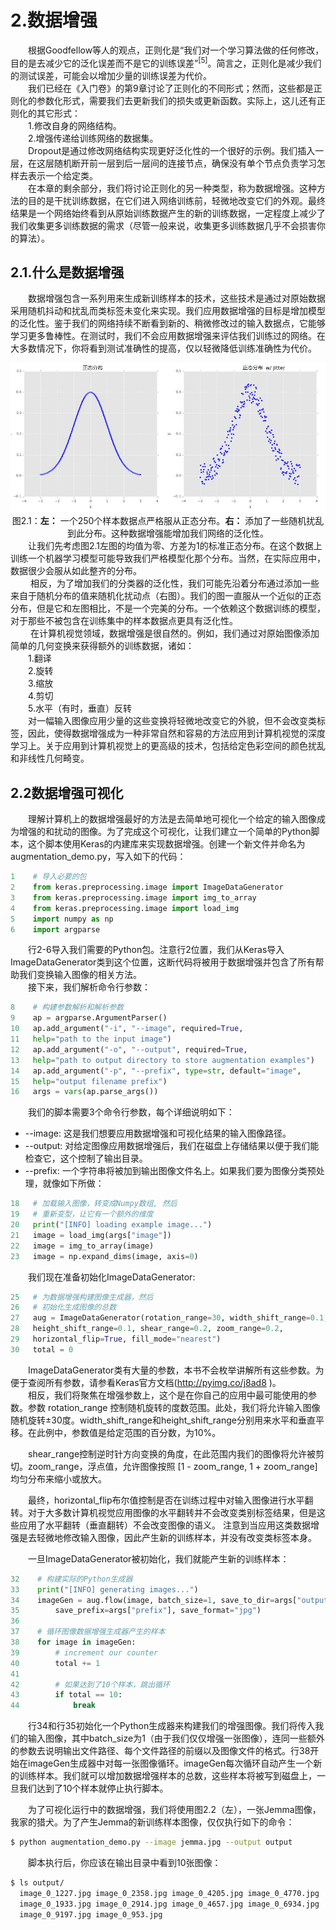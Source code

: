 # 2.数据增强
&emsp;&emsp;根据Goodfellow等人的观点，正则化是“我们对一个学习算法做的任何修改，目的是去减少它的泛化误差而不是它的训练误差”<sup>[5]</sup>。简言之，正则化是减少我们的测试误差，可能会以增加少量的训练误差为代价。<br/>
&emsp;&emsp;我们已经在《入门卷》的第9章讨论了正则化的不同形式；然而，这些都是正则化的参数化形式，需要我们去更新我们的损失或更新函数。实际上，这儿还有正则化的其它形式：<br/>
&emsp;&emsp;1.修改自身的网络结构。<br/>
&emsp;&emsp;2.增强传递给训练网络的数据集。<br/>
&emsp;&emsp;Dropout是通过修改网络结构实现更好泛化性的一个很好的示例。我们插入一层，在这层随机断开前一层到后一层间的连接节点，确保没有单个节点负责学习怎样去表示一个给定类。<br/>
&emsp;&emsp;在本章的剩余部分，我们将讨论正则化的另一种类型，称为数据增强。这种方法的目的是干扰训练数据，在它们进入网络训练前，轻微地改变它们的外观。最终结果是一个网络始终看到从原始训练数据产生的新的训练数据，一定程度上减少了我们收集更多训练数据的需求（尽管一般来说，收集更多训练数据几乎不会损害你的算法）。<br/>
## 2.1.什么是数据增强
&emsp;&emsp;数据增强包含一系列用来生成新训练样本的技术，这些技术是通过对原始数据采用随机抖动和扰乱而类标签未变化来实现。我们应用数据增强的目标是增加模型的泛化性。鉴于我们的网络持续不断看到新的、稍微修改过的输入数据点，它能够学习更多鲁棒性。在测试时，我们不会应用数据增强来评估我们训练过的网络。在大多数情况下，你将看到测试准确性的提高，仅以轻微降低训练准确性为代价。
    <div align=center>   ![avatar](./jpg/f2.1.jpg)</div>
    <div align=center> 图2.1：**左：** 一个250个样本数据点严格服从正态分布。**右：** 添加了一些随机扰乱到此分布。这种数据增强能增加我们网络的泛化性。</div>
&emsp;&emsp;让我们先考虑图2.1左图的均值为零、方差为1的标准正态分布。在这个数据上训练一个机器学习模型可能导致我们严格模型化那个分布。当然，在实际应用中，数据很少会服从如此整齐的分布。<br/>
&emsp;&emsp; 相反，为了增加我们的分类器的泛化性，我们可能先沿着分布通过添加一些来自于随机分布的值来随机化扰动点（右图）。我们的图一直服从一个近似的正态分布，但是它和左图相比，不是一个完美的分布。一个依赖这个数据训练的模型，对于那些不被包含在训练集中的样本数据点更具有泛化性。<br/>
&emsp;&emsp; 在计算机视觉领域，数据增强是很自然的。例如，我们通过对原始图像添加简单的几何变换来获得额外的训练数据，诸如：<br/>
&emsp;&emsp;1.翻译<br/>
&emsp;&emsp;2.旋转<br/>
&emsp;&emsp;3.缩放<br/>
&emsp;&emsp;4.剪切<br/>
&emsp;&emsp;5.水平（有时，垂直）反转<br/>
&emsp;&emsp;对一幅输入图像应用少量的这些变换将轻微地改变它的外貌，但不会改变类标签，因此，使得数据增强成为一种非常自然和容易的方法应用到计算机视觉的深度学习上。关于应用到计算机视觉上的更高级的技术，包括给定色彩空间的颜色扰乱和非线性几何畸变。<br/>
## 2.2数据增强可视化
&emsp;&emsp;理解计算机上的数据增强最好的方法是去简单地可视化一个给定的输入图像成为增强的和扰动的图像。为了完成这个可视化，让我们建立一个简单的Python脚本，这个脚本使用Keras的内建库来实现数据增强。创建一个新文件并命名为augmentation_demo.py，写入如下的代码：
```Python
1    # 导入必要的包
2    from keras.preprocessing.image import ImageDataGenerator
3    from keras.preprocessing.image import img_to_array
4    from keras.preprocessing.image import load_img
5    import numpy as np
6    import argparse
```
&emsp;&emsp;行2-6导入我们需要的Python包。注意行2位置，我们从Keras导入ImageDataGenerator类到这个位置，这断代码将被用于数据增强并包含了所有帮助我们变换输入图像的相关方法。<br/>
&emsp;&emsp;接下来，我们解析命令行参数：<br/>
```Python
8    # 构建参数解析和解析参数
9    ap = argparse.ArgumentParser()
10   ap.add_argument("-i", "--image", required=True,
11   help="path to the input image")
12   ap.add_argument("-o", "--output", required=True,
13   help="path to output directory to store augmentation examples")
14   ap.add_argument("-p", "--prefix", type=str, default="image",
15   help="output filename prefix")
16   args = vars(ap.parse_args())
```
&emsp;&emsp;我们的脚本需要3个命令行参数，每个详细说明如下：
  * --image: 这是我们想要应用数据增强和可视化结果的输入图像路径。
  * --output: 对给定图像应用数据增强后，我们在磁盘上存储结果以便于我们能检查它，这个控制了输出目录。
  * --prefix: 一个字符串将被加到输出图像文件名上。如果我们要为图像分类预处理，就像如下所做：
```Python
18   # 加载输入图像，转变成Numpy数组, 然后
19   # 重新变型，让它有一个额外的维度
20   print("[INFO] loading example image...")
21   image = load_img(args["image"])
22   image = img_to_array(image)
23   image = np.expand_dims(image, axis=0)
```
&emsp;&emsp;我们现在准备初始化ImageDataGenerator:
```Python
25   # 为数据增强构建图像生成器，然后
26   # 初始化生成图像的总数
27   aug = ImageDataGenerator(rotation_range=30, width_shift_range=0.1,
28   height_shift_range=0.1, shear_range=0.2, zoom_range=0.2,
29   horizontal_flip=True, fill_mode="nearest")
30   total = 0
```

&emsp;&emsp;ImageDataGenerator类有大量的参数，本书不会枚举讲解所有这些参数。为便于查阅所有参数，请参看Keras官方文档(http://pyimg.co/j8ad8 )。<br/>
&emsp;&emsp;相反，我们将聚焦在增强参数上，这个是在你自己的应用中最可能使用的参数。参数 rotation_range 控制随机旋转的度数范围。此处，我们将允许输入图像随机旋转$\pm$30度。width_shift_range和height_shift_range分别用来水平和垂直平移。在此例中，参数值是给定范围的百分数，为10%。

&emsp;&emsp;shear_range控制逆时针方向变换的角度，在此范围内我们的图像将允许被剪切。zoom_range，浮点值，允许图像按照 [1 - zoom_range, 1 + zoom_range] 均匀分布来缩小或放大。

&emsp;&emsp;最终，horizontal_flip布尔值控制是否在训练过程中对输入图像进行水平翻转。对于大多数计算机视觉应用图像的水平翻转并不会改变类别标签结果，但是这些应用了水平翻转（垂直翻转）不会改变图像的语义。
注意到当应用这类数据增强是去轻微地修改输入图像，因此产生新的训练样本，并没有改变类标签本身。

&emsp;&emsp;一旦ImageDataGenerator被初始化，我们就能产生新的训练样本：

```Python
32    # 构建实际的Python生成器
33    print("[INFO] generating images...")
34    imageGen = aug.flow(image, batch_size=1, save_to_dir=args["output"],
35        save_prefix=args["prefix"], save_format="jpg")
36    
37    # 循环图像数据增强生成器产生的样本
38    for image in imageGen:
39        # increment our counter
40        total += 1
41    
42        # 如果达到了10个样本，跳出循环
43        if total == 10:
44            break
```

&emsp;&emsp;行34和行35初始化一个Python生成器来构建我们的增强图像。我们将传入我们的输入图像，其中batch_size为1（由于我们仅仅增强一张图像），连同一些额外的参数去说明输出文件路径、每个文件路径的前缀以及图像文件的格式。行38开始在imageGen生成器中对每一张图像循环。imageGen每次循环自动产生一个新的训练样本。我们就可以增加数据增强样本的总数，这些样本将被写到磁盘上，一旦我们达到了10个样本就停止执行脚本。

&emsp;&emsp;为了可视化运行中的数据增强，我们将使用图2.2（左），一张Jemma图像，我家的猎犬。为了产生Jemma的新训练样本图像，仅仅执行如下的命令：<br/>
```bash
$ python augmentation_demo.py --image jemma.jpg --output output
```
&emsp;&emsp;脚本执行后，你应该在输出目录中看到10张图像：<br/>
```bash
$ ls output/
  image_0_1227.jpg image_0_2358.jpg image_0_4205.jpg image_0_4770.jpg
  image_0_1933.jpg image_0_2914.jpg image_0_4657.jpg image_0_6934.jpg
  image_0_9197.jpg image_0_953.jpg
```